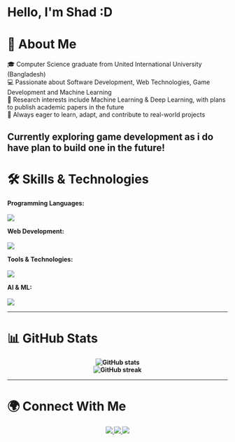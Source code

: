 # Hello, I'm Shad :D 

# 👋 About Me

🎓 Computer Science graduate from United International University (Bangladesh)  
💻 Passionate about Software Development, Web Technologies, Game Development and Machine Learning  
📖 Research interests include Machine Learning & Deep Learning, with plans to publish academic papers in the future  
🚀 Always eager to learn, adapt, and contribute to real-world projects 

Currently exploring game development as i do have plan to build one in the future!
---

# 🛠️ Skills & Technologies  

<p align="start">
  <b>Programming Languages:<b/>
  <br/>
  <br/>
  <img src="https://skillicons.dev/icons?i=c,cpp,java,python,php,js" />
  <br/>
    
  <b>Web Development:<b/>
  <br/>
  <br/>
  <img src="https://skillicons.dev/icons?i=html,css,bootstrap,tailwind,react,nodejs,mysql,mongodb" />
  
  <b>Tools & Technologies:<b/>
  <br/>
  <br/>
  <img src="https://skillicons.dev/icons?i=git,github,figma,vercel" />

  <b>AI & ML:<b/>
  <br/>
  <br/>
  <img src="https://skillicons.dev/icons?i=numpy,pandas,scikit-learn,pytorch" />
</p>

---

# 📊 GitHub Stats
<p align="center">
  <img src="https://github-readme-stats.vercel.app/api?username=YOUR_GITHUB_USERNAME&show_icons=true&theme=radical" alt="GitHub stats" />
  <br/>
  <img src="https://github-readme-streak-stats.herokuapp.com/?user=YOUR_GITHUB_USERNAME&theme=radical" alt="GitHub streak" />
</p>

---

# 🌍 Connect With Me  

<p align="center">
  <a href="https://www.linkedin.com/in/YOUR-LINKEDIN" target="_blank">
    <img src="https://img.shields.io/badge/LinkedIn-%230A66C2.svg?&style=for-the-badge&logo=linkedin&logoColor=white" />
  </a>
  <a href="mailto:YOUR-EMAIL@gmail.com">
    <img src="https://img.shields.io/badge/Gmail-%23D14836.svg?&style=for-the-badge&logo=gmail&logoColor=white" />
  </a>
  <a href="https://github.com/YOUR_GITHUB_USERNAME">
    <img src="https://img.shields.io/badge/GitHub-%23181717.svg?&style=for-the-badge&logo=github&logoColor=white" />
  </a>
</p>



<!--
**M-R-Saad/M-R-Saad** is a ✨ _special_ ✨ repository because its `README.md` (this file) appears on your GitHub profile.

Here are some ideas to get you started:

- 🔭 I’m currently working on ...
- 🌱 I’m currently learning ...
- 👯 I’m looking to collaborate on ...
- 🤔 I’m looking for help with ...
- 💬 Ask me about ...
- 📫 How to reach me: ...
- 😄 Pronouns: ...
- ⚡ Fun fact: ...
-->
